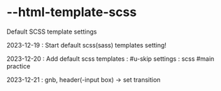 # --html-template-scss
Default SCSS template settings

2023-12-19
: Start default scss(sass) templates setting!

2023-12-20
: Add default scss templates
: #u-skip settings
: scss #main practice

2023-12-21
: gnb, header(-input box) -> set transition